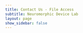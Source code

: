 ```yaml
---
title: Contact Us - File Access
subtitle: Neuromorphic Device Lab
layout: page
show_sidebar: false
---
```


<div data-embed-src="https://kontactr.com/form/2716b3bba3806ff"></div><script src="https://d3vxmrleduyji.cloudfront.net/js/e.js"></script>

